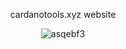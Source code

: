 <div align="center">

cardanotools.xyz website

![asqebf3](https://github.com/user-attachments/assets/055d6355-e0f5-4ca5-99d6-9a31c85f8aba)

</div>
